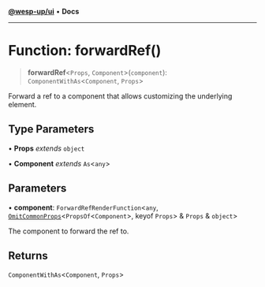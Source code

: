 [**@wesp-up/ui**](../README.md) • **Docs**

***

# Function: forwardRef()

> **forwardRef**\<`Props`, `Component`\>(`component`): `ComponentWithAs`\<`Component`, `Props`\>

Forward a ref to a component that allows customizing the underlying element.

## Type Parameters

• **Props** *extends* `object`

• **Component** *extends* `As`\<`any`\>

## Parameters

• **component**: `ForwardRefRenderFunction`\<`any`, [`OmitCommonProps`](../type-aliases/OmitCommonProps.md)\<`PropsOf`\<`Component`\>, keyof `Props`\> & `Props` & `object`\>

The component to forward the ref to.

## Returns

`ComponentWithAs`\<`Component`, `Props`\>

